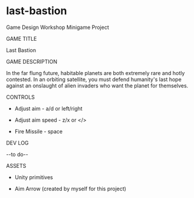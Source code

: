 # last-bastion
Game Design Workshop Minigame Project

GAME TITLE

Last Bastion

GAME DESCRIPTION

In the far flung future, habitable planets are both extremely rare and hotly contested. In an orbiting satellite, you must defend humanity's last hope against an onslaught of alien invaders who want the planet for themselves.


CONTROLS

 - Adjust aim - a/d or left/right

 - Adjust aim speed - z/x or </>

 - Fire Missile - space


DEV LOG

--to do--


ASSETS

 - Unity primitives

 - Aim Arrow (created by myself for this project)
